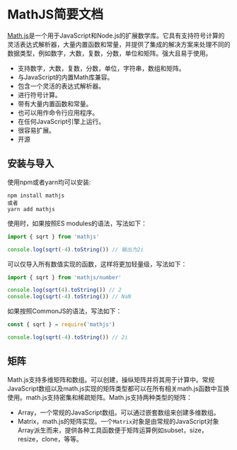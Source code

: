 # MathJS简要文档

[Math.js](https://mathjs.org/index.html)是一个用于JavaScript和Node.js的扩展数学库。它具有支持符号计算的灵活表达式解析器，大量内置函数和常量，并提供了集成的解决方案来处理不同的数据类型，例如数字，大数，复数，分数，单位和矩阵。强大且易于使用。

- 支持数字，大数，复数，分数，单位，字符串，数组和矩阵。
- 与JavaScript的内置Math库兼容。
- 包含一个灵活的表达式解析器。
- 进行符号计算。
- 带有大量内置函数和常量。
- 也可以用作命令行应用程序。
- 在任何JavaScript引擎上运行。
- 很容易扩展。
- 开源

## 安装与导入

使用npm或者yarn均可以安装:

```batch
npm install mathjs
或者
yarn add mathjs
```

使用时，如果按照ES modules的语法，写法如下：

```js
import { sqrt } from 'mathjs'

console.log(sqrt(-4).toString()) // 输出为2i
```

可以仅导入所有数值实现的函数，这样将更加轻量级，写法如下：

```js
import { sqrt } from 'mathjs/number'

console.log(sqrt(4).toString()) // 2
console.log(sqrt(-4).toString()) // NaN
```

如果按照CommonJS的语法，写法如下：

```js
const { sqrt } = require('mathjs')

console.log(sqrt(-4).toString()) // 2i
```

## 矩阵

Math.js支持多维矩阵和数组。可以创建，操纵矩阵并将其用于计算中。常规JavaScript数组以及math.js实现的矩阵类型都可以在所有相关math.js函数中互换使用。math.js支持密集和稀疏矩阵。Math.js支持两种类型的矩阵：

- Array，一个常规的JavaScript数组。可以通过嵌套数组来创建多维数组。
- Matrix，math.js的矩阵实现。一个`Matrix`对象是由常规的JavaScript对象Array派生而来，提供各种工具函数便于矩阵运算例如subset，size，resize，clone，等等。